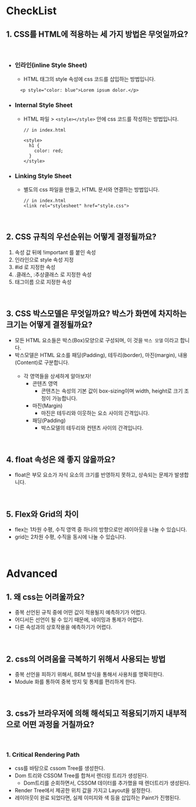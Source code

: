 # CheckList

## 1. CSS를 HTML에 적용하는 세 가지 방법은 무엇일까요?

 <br/>

- ### 인라인(inline Style Sheet)

  - HTML 태그의 style 속성에 css 코드를 삽입하는 방법입니다.
    <br>

  ```
    <p style="color: blue">Lorem ipsum dolor.</p>
  ```

- ### Internal Style Sheet

  - HTML 파일 > `<style></style>` 안에 css 코드를 작성하는 방법입니다.

    ```
    // in index.html

    <style>
      h1 {
        color: red;
      }
    </style>
    ```

- ### Linking Style Sheet
  - 별도의 css 파일을 만들고, HTML 문서와 연결하는 방법입니다.
    ```
    // in index.html
    <link rel="stylesheet" href="style.css">
    ```

<br>

## 2. CSS 규칙의 우선순위는 어떻게 결정될까요?

1. 속성 값 뒤에 !important 를 붙인 속성
2. 인라인으로 style 속성 지정
3. #id 로 지정한 속성
4. .클래스, :추상클래스 로 지정한 속성
5. 태그이름 으로 지정한 속성

<br>

## 3. CSS 박스모델은 무엇일까요? 박스가 화면에 차지하는 크기는 어떻게 결정될까요?

- 모든 HTML 요소들은 박스(Box)모양으로 구성되며, 이 것을 `박스 모델` 이라고 합니다.
- 박스모델은 HTML 요소를 패딩(Padding), 테두리(border), 마진(margin), 내용(Content)로 구분합니다.
  <br><br>
  - 각 영역들을 상세하게 알아보자!
    - 콘텐츠 영역
      - 콘텐츠는 속성의 기본 값이 box-sizing이며 width, height로 크기 조정이 가능합니다.
    - 마진(Margin)
      - 마진은 테두리와 이웃하는 요소 사이의 간격입니다.
    - 패딩(Padding)
      - 박스모델의 테두리와 컨텐츠 사이의 간격입니다.

<br>

## 4. float 속성은 왜 좋지 않을까요?

- float은 부모 요소가 자식 요소의 크기를 반영하지 못하고, 상속되는 문제가 발생합니다.

<br>

## 5. Flex와 Grid의 차이

- flex는 1차원 수평, 수직 영역 중 하나의 방향으로만 레이아웃을 나눌 수 있습니다.
- grid는 2차원 수평, 수직을 동시에 나눌 수 있습니다.
  <br><br><br>

# Advanced

## 1. 왜 css는 어려울까요?

- 중복 선언된 규칙 중에 어떤 값이 적용될지 예측하기가 어렵다.
- 어디서든 선언이 될 수 있기 때문에, 네이밍과 통제가 어렵다.
- 다른 속성과의 상호작용을 예측하기가 어렵다.

<br>

## 2. css의 어려움을 극복하기 위해서 사용되는 방법

- 중복 선언을 피하기 위해서, BEM 방식을 통해서 사용처를 명확히한다.
- Module 화를 통하여 중복 방지 및 통제를 편리하게 한다.

<br>

## 3. css가 브라우저에 의해 해석되고 적용되기까지 내부적으로 어떤 과정을 거칠까요?

<br>

### 1. Critical Rendering Path

- css를 바탕으로 cssom Tree를 생성한다.
- Dom 트리와 CSSOM Tree를 합쳐서 렌더링 트리가 생성된다.
  - Dom트리를 순회하면서, CSSOM 데이터를 추가했을 때 렌더트리가 생성된다.
- Render Tree에서 제공한 위치 값을 가지고 Layout을 설정한다.
- 레이아웃이 완료 되었다면, 실제 이미지와 색 등을 삽입하는 Paint가 진행된다.
